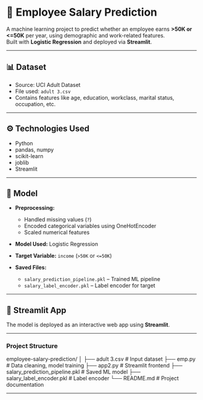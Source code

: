 # 💼 Employee Salary Prediction

A machine learning project to predict whether an employee earns **>50K or <=50K** per year, using demographic and work-related features.  
Built with **Logistic Regression** and deployed via **Streamlit**.

---

## 📊 Dataset

- Source: UCI Adult Dataset  
- File used: `adult 3.csv`  
- Contains features like age, education, workclass, marital status, occupation, etc.

---

## ⚙️ Technologies Used

- Python  
- pandas, numpy  
- scikit-learn  
- joblib  
- Streamlit

---

## 🧠 Model

- **Preprocessing:**
  - Handled missing values (`?`)
  - Encoded categorical variables using OneHotEncoder
  - Scaled numerical features

- **Model Used:** Logistic Regression  
- **Target Variable:** `income` (`>50K` or `<=50K`)

- **Saved Files:**
  - `salary_prediction_pipeline.pkl` – Trained ML pipeline  
  - `salary_label_encoder.pkl` – Label encoder for target

---

## 🚀 Streamlit App

The model is deployed as an interactive web app using **Streamlit**.

---

### Project Structure

employee-salary-prediction/
│
├── adult 3.csv                   # Input dataset
├── emp.py                        # Data cleaning, model training
├── app2.py                       # Streamlit frontend
├── salary_prediction_pipeline.pkl  # Saved ML model
├── salary_label_encoder.pkl        # Label encoder
└── README.md                     # Project documentation

---

